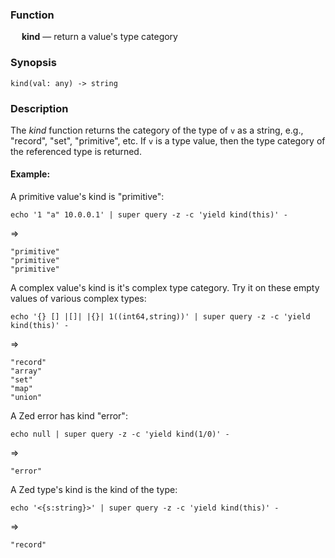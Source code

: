 ### Function

&emsp; **kind** &mdash; return a value's type category

### Synopsis

```
kind(val: any) -> string
```

### Description

The _kind_ function returns the category of the type of `v` as a string,
e.g., "record", "set", "primitive", etc.  If `v` is a type value,
then the type category of the referenced type is returned.

#### Example:

A primitive value's kind is "primitive":
```mdtest-command
echo '1 "a" 10.0.0.1' | super query -z -c 'yield kind(this)' -
```
=>
```mdtest-output
"primitive"
"primitive"
"primitive"
```

A complex value's kind is it's complex type category.  Try it on
these empty values of various complex types:
```mdtest-command
echo '{} [] |[]| |{}| 1((int64,string))' | super query -z -c 'yield kind(this)' -
```
=>
```mdtest-output
"record"
"array"
"set"
"map"
"union"
```

A Zed error has kind "error":
```mdtest-command
echo null | super query -z -c 'yield kind(1/0)' -
```
=>
```mdtest-output
"error"
```

A Zed type's kind is the kind of the type:
```mdtest-command
echo '<{s:string}>' | super query -z -c 'yield kind(this)' -
```
=>
```mdtest-output
"record"
```
